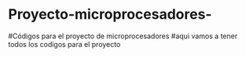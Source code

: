 # Proyecto-microprocesadores-
#Códigos para el proyecto de microprocesadores 
#aqui vamos a tener todos los codigos para el proyecto 

